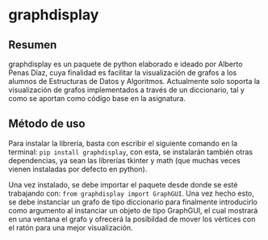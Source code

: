# graphdisplay

## Resumen

graphdisplay es un paquete de python elaborado e ideado por Alberto Penas Díaz, cuya finalidad es facilitar la visualización de grafos a los alumnos de Estructuras de Datos y Algoritmos. 
Actualmente solo soporta la visualización de grafos implementados a través de un diccionario, tal y como se aportan como código base en la asignatura. 

## Método de uso 

Para instalar la librería, basta con escribir el siguiente comando en la terminal: `pip install graphdisplay`, con esta, se instalarán también otras dependencias, ya sean las librerías 
tkinter y math (que muchas veces vienen instaladas por defecto en python). 

Una vez instalado, se debe importar el paquete desde donde se esté trabajando con: `from graphdisplay import GraphGUI`. Una vez hecho esto, se debe instanciar un grafo de tipo diccionario
para finalmente introducirlo como argumento al instanciar un objeto de tipo GraphGUI, el cual mostrará en una ventana el grafo y ofrecerá la posibildad de mover los vértices con el ratón 
para una mejor visualización. 
